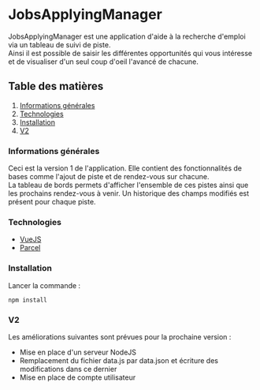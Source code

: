 # JobsApplyingManager

JobsApplyingManager est une application d'aide à la recherche d'emploi via un tableau de suivi de piste.  
Ainsi il est possible de saisir les différentes opportunités qui vous intéresse et de visualiser d'un seul coup d'oeil l'avancé de chacune.


## Table des matières
1. [Informations générales](#informations-générales)
2. [Technologies](#technologies)
3. [Installation](#installation)
4. [V2](#v2)


### Informations générales

Ceci est la version 1 de l'application. Elle contient des fonctionnalités de bases comme l'ajout de piste et de rendez-vous sur chacune.  
La tableau de bords permets d'afficher l'ensemble de ces pistes ainsi que les prochains rendez-vous à venir.
Un historique des champs modifiés est présent pour chaque piste.


### Technologies

- [VueJS](https://vuejs.org/)
- [Parcel](https://parceljs.org/)


### Installation

Lancer la commande :  

    npm install


### V2

Les améliorations suivantes sont prévues pour la prochaine version : 

- Mise en place d'un serveur NodeJS
- Remplacement du fichier data.js par data.json et écriture des modifications dans ce dernier
- Mise en place de compte utilisateur